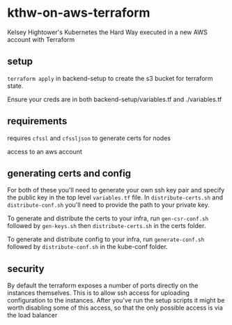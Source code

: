 # kthw-on-aws-terraform
Kelsey Hightower's Kubernetes the Hard Way executed in a new AWS account with Terraform

## setup
`terraform apply` in backend-setup to create the s3 bucket for terraform state.

Ensure your creds are in both backend-setup/variables.tf and ./variables.tf

## requirements
requires `cfssl` and `cfssljson` to generate certs for nodes

access to an aws account

## generating certs and config

For both of these you'll need to generate your own ssh key pair and specify the public key in the top level `variables.tf` file. In `distribute-certs.sh` and `distribute-conf.sh` you'll need to provide the path to your private key.

To generate and distribute the certs to your infra, run `gen-csr-conf.sh` followed by `gen-keys.sh` then `distribute-certs.sh` in the certs folder.

To generate and distribute config to your infra, run `generate-conf.sh` followed by `distribute-conf.sh` in the kube-conf folder.

## security

By default the terraform exposes a number of ports directly on the instances themselves. This is to allow ssh access for uploading configuration to the instances. After you've run the setup scripts it might be worth disabling some of this access, so that the only possible access is via the load balancer